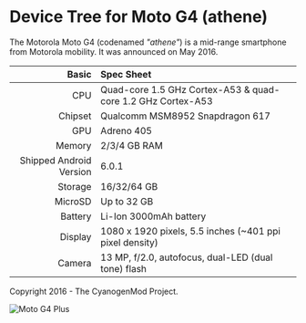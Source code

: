 Device Tree for Moto G4 (athene)
===========================================

The Motorola Moto G4 (codenamed _"athene"_) is a mid-range smartphone from Motorola mobility.
It was announced on May 2016.

Basic   | Spec Sheet
-------:|:-------------------------
CPU     | Quad-core 1.5 GHz Cortex-A53 & quad-core 1.2 GHz Cortex-A53
Chipset | Qualcomm MSM8952 Snapdragon 617
GPU     | Adreno 405
Memory  | 2/3/4 GB RAM
Shipped Android Version | 6.0.1
Storage | 16/32/64 GB
MicroSD | Up to 32 GB
Battery | Li-Ion 3000mAh battery
Display | 1080 x 1920 pixels, 5.5 inches (~401 ppi pixel density)
Camera  | 13 MP, f/2.0, autofocus, dual-LED (dual tone) flash

Copyright 2016 - The CyanogenMod Project.

![Moto G4 Plus](http://cdn9.fonearena.com/photos/albums/userpics/10004/7~140.jpg "Moto G4")
